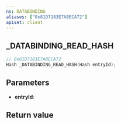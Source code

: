 ```yaml
---
ns: DATABINDING
aliases: ["0x81D7183E7A8ECA72"]
apiset: client
---
```

## _DATABINDING_READ_HASH

```c
// 0x81D7183E7A8ECA72
Hash _DATABINDING_READ_HASH(Hash entryId);
```


## Parameters
* **entryId**:

## Return value

